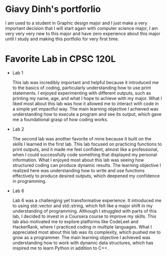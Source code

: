 
# Giavy Dinh's portforlio

I am used to a student in Graphic design major and I just make a very important decision that I will start again with computer science major, I am very very very new to this major and have zero experience about this major until I study and making this portfolio for very first time. 

# Favorite Lab in CPSC 120L 
* Lab 1

    This lab was incredibly important and helpful because it introduced me to the basics of coding, particularly understanding how to use print statements. I enjoyed experimenting with different outputs, such as printing my name, age, and what I hope to achieve with my major. What I liked most about this lab was how it allowed me to interact with code in a simple yet impactful way. The main learning objective I achieved was understanding how to execute a program and see its output, which gave me a foundational grasp of how coding works.

* Lab 2

    The second lab was another favorite of mine because it built on the skills I learned in the first lab. This lab focused on practicing functions to print outputs, and it made me feel confident, almost like a professional, when I could successfully code something that displayed my personal information. What I enjoyed most about this lab was seeing how structured coding can produce dynamic results. The learning objective I realized here was understanding how to write and use functions effectively to produce desired outputs, which deepened my confidence in programming.

* Lab 6

    Lab 6 was a challenging yet transformative experience. It introduced me to using std::vector and std::string, which felt like a major shift in my understanding of programming. Although I struggled with parts of this lab, I decided to invest in a Coursera course to improve my skills. This lab also motivated me to explore platforms like CodeLeet and HackerRank, where I practiced coding in multiple languages. What I appreciated most about this lab was its complexity, which pushed me to grow as a programmer. The main learning objective I achieved was understanding how to work with dynamic data structures, which has inspired me to learn Python in addition to C++.

